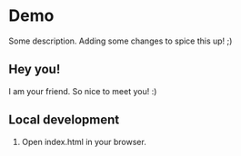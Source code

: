# Demo

Some description.
Adding some changes to spice this up! ;)


## Hey you!

I am your friend. So nice to meet you! :)


## Local development

1. Open index.html in your browser. 